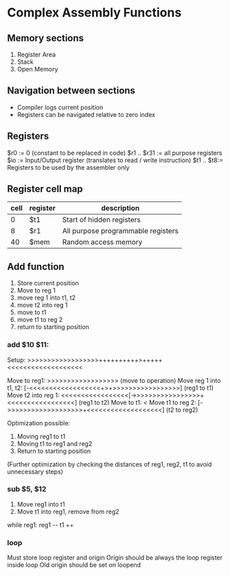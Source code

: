 # Complex Assembly Functions

## Memory sections

1. Register Area
2. Stack
3. Open Memory

## Navigation between sections

- Compiler logs current position
- Registers can be navigated relative to zero index

## Registers

$r0 := 0 (constant to be replaced in code)
$r1 .. $r31 := all purpose registers
$io := Input/Output register (translates to read / write instruction)
$t1 .. $t8:= Registers to be used by the assembler only

## Register cell map

| cell | register | description                        |
| ---- | -------- | ---------------------------------- |
| 0    | $t1      | Start of hidden registers          |
| 8    | $r1      | All purpose programmable registers |
| 40   | $mem     | Random access memory               |

## Add function

1. Store current position
2. Move to reg 1
3. move reg 1 into t1, t2
4. move t2 into reg 1
5. move to t1
6. move t1 to reg 2
7. return to starting position

### add $10 $11:

Setup: >>>>>>>>>>>>>>>>>>++++++++++>+++++<<<<<<<<<<<<<<<<<<<

Move to reg1: >>>>>>>>>>>>>>>>>> (move to operation)
Move reg 1 into t1, t2: [-<<<<<<<<<<<<<<<<<<+>+>>>>>>>>>>>>>>>>>] (reg1 to t1)
Move t2 into reg 1: <<<<<<<<<<<<<<<<<[->>>>>>>>>>>>>>>>>+<<<<<<<<<<<<<<<<<] (reg1 to t2)
Move to t1: <
Move t1 to reg 2: [->>>>>>>>>>>>>>>>>>>+<<<<<<<<<<<<<<<<<<<] (t2 to reg2)

Optimization possible:

1. Moving reg1 to t1
2. Moving t1 to reg1 and reg2
3. Return to starting position

(Further optimization by checking the distances of reg1, reg2, t1 to avoid unnecessary steps)

### sub $5, $12

1. Move reg1 into t1
2. Move t1 into reg1, remove from reg2

while reg1:
reg1 --
t1 ++

### loop

Must store loop register and origin
Origin should be always the loop register inside loop
Old origin should be set on loopend
